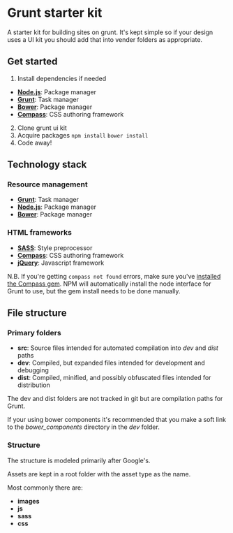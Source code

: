 # Grunt starter kit

 A starter kit for building sites on grunt. It's kept simple so if your design uses a UI kit you should add that into vender folders as appropriate.

## Get started

1. Install dependencies if needed
  *  [**Node.js**](https://nodejs.org/en/): Package manager
  * [**Grunt**](http://gruntjs.com/): Task manager
  *  [**Bower**](https://bower.io/): Package manager
  *  [**Compass**](http://compass-style.org/): CSS authoring framework
2. Clone grunt ui kit
3. Acquire packages
  `npm install`
  `bower install`
4. Code away!


## Technology stack

### Resource management

* [**Grunt**](http://gruntjs.com/): Task manager
* [**Node.js**](https://nodejs.org/en/): Package manager
* [**Bower**](https://bower.io/): Package manager

### HTML frameworks

* [**SASS**](http://sass-lang.com/): Style preprocessor
* [**Compass**](http://compass-style.org/): CSS authoring framework
* [**jQuery**](https://jquery.com/): Javascript framework

N.B. If you're getting `compass not found` errors, make sure you've [installed the Compass gem](http://compass-style.org/install/). NPM will automatically install the node interface for Grunt to use, but the gem install needs to be done manually.

## File structure

### Primary folders

* **src**: Source files intended for automated compilation into *dev* and *dist* paths
* **dev**: Compiled, but expanded files intended for development and debugging
* **dist**: Compiled, minified, and possibly obfuscated files intended for distribution

The dev and dist folders are not tracked in git but are compilation paths for Grunt.

If your using bower components it's recommended that you make a soft link to the *bower_components* directory in the *dev* folder.

### Structure

The structure is modeled primarily after Google's.

Assets are kept in a root folder with the asset type as the name.

Most commonly there are:

* **images**
* **js**
* **sass**
* **css**
